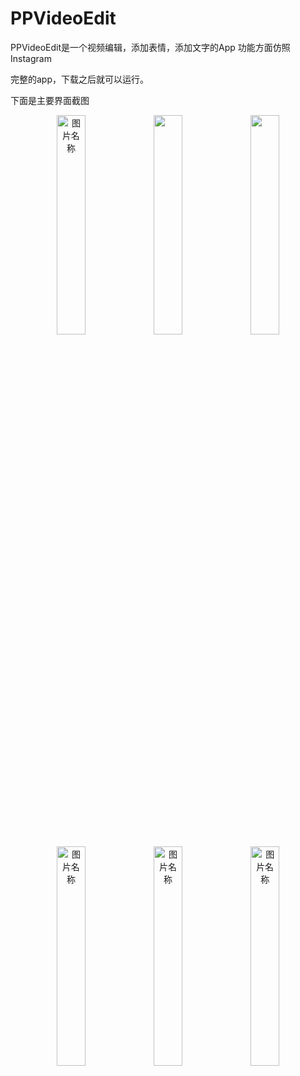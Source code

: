 # PPVideoEdit
PPVideoEdit是一个视频编辑，添加表情，添加文字的App
功能方面仿照Instagram

完整的app，下载之后就可以运行。

下面是主要界面截图<br>

 <div class="images" align="center">
 <img src="https://github.com/heguowen/PPVideoEdit/blob/master/screenshots/1.jpg" width = 30% height = 30%   alt="图片名称"/> <img src="https://github.com/heguowen/PPVideoEdit/blob/master/screenshots/2.jpg" width = 30% height = 30%  alt="图片名称"/> <img src="https://github.com/heguowen/PPVideoEdit/blob/master/screenshots/3.jpg" width = 30% height = 30%  alt="图片名称"/>
</div>

<div class="images" align="center">
 <img src="https://github.com/heguowen/PPVideoEdit/blob/master/screenshots/4.jpg" width = 30% height = 30% alt="图片名称" /> <img src="https://github.com/heguowen/PPVideoEdit/blob/master/screenshots/5.jpg" width = 30% height = 30% alt="图片名称" /> <img src="https://github.com/heguowen/PPVideoEdit/blob/master/screenshots/6.jpg" width = 30% height = 30% alt="图片名称" />
</div>
